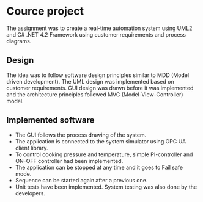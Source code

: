 # Cource project
The assignment was to create a real-time automation system using UML2 and C# .NET 4.2 Framework using customer requirements and process diagrams.

## Design
The idea was to follow software design principles similar to MDD (Model driven development). The UML design was implemented based on customer requirements. GUI design was drawn before it was implemented and the architecture principles followed MVC (Model-View-Controller) model.

## Implemented software
- The GUI follows the process drawing of the system. 
- The application is connected to the system simulator using OPC UA client library.
- To control cooking pressure and temperature, simple PI-controller and ON-OFF controller had been implemented.
- The application can be stopped at any time and it goes to Fail safe mode.
- Sequence can be started again after a previous one.
- Unit tests have been implemented. System testing was also done by the developers.

